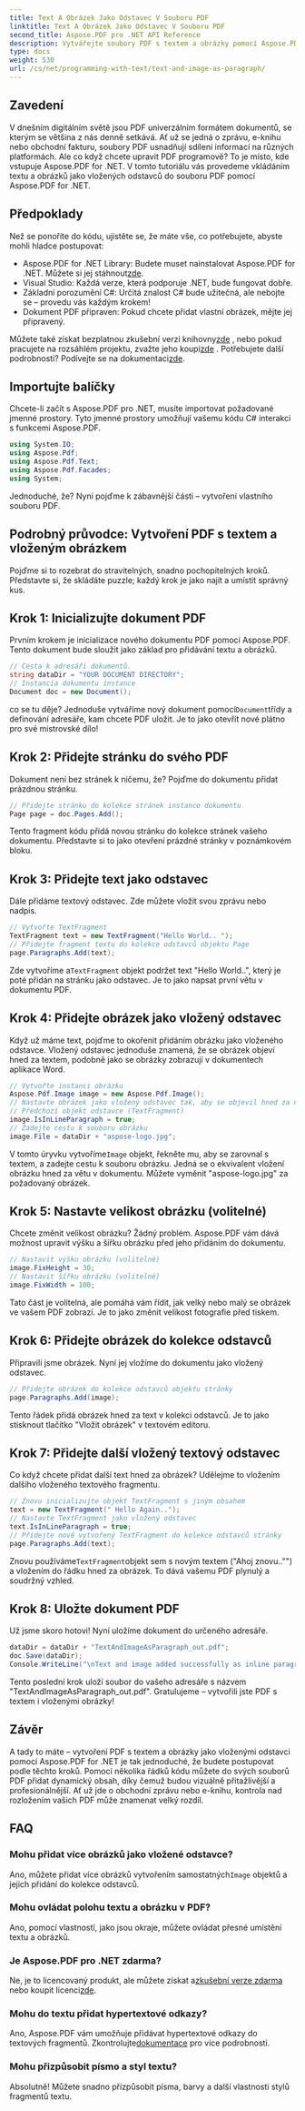 ```yaml
---
title: Text A Obrázek Jako Odstavec V Souboru PDF
linktitle: Text A Obrázek Jako Odstavec V Souboru PDF
second_title: Aspose.PDF pro .NET API Reference
description: Vytvářejte soubory PDF s textem a obrázky pomocí Aspose.PDF for .NET. Naučte se přidávat text a vložené obrázky krok za krokem.
type: docs
weight: 530
url: /cs/net/programming-with-text/text-and-image-as-paragraph/
---
```

## Zavedení

V dnešním digitálním světě jsou PDF univerzálním formátem dokumentů, se kterým se většina z nás denně setkává. Ať už se jedná o zprávu, e-knihu nebo obchodní fakturu, soubory PDF usnadňují sdílení informací na různých platformách. Ale co když chcete upravit PDF programově? To je místo, kde vstupuje Aspose.PDF for .NET. V tomto tutoriálu vás provedeme vkládáním textu a obrázků jako vložených odstavců do souboru PDF pomocí Aspose.PDF for .NET.

## Předpoklady

Než se ponoříte do kódu, ujistěte se, že máte vše, co potřebujete, abyste mohli hladce postupovat:

-  Aspose.PDF for .NET Library: Budete muset nainstalovat Aspose.PDF for .NET. Můžete si jej stáhnout[zde](https://releases.aspose.com/pdf/net/).
- Visual Studio: Každá verze, která podporuje .NET, bude fungovat dobře.
- Základní porozumění C#: Určitá znalost C# bude užitečná, ale nebojte se – provedu vás každým krokem!
- Dokument PDF připraven: Pokud chcete přidat vlastní obrázek, mějte jej připravený.

 Můžete také získat bezplatnou zkušební verzi knihovny[zde](https://releases.aspose.com/) , nebo pokud pracujete na rozsáhlém projektu, zvažte jeho koupi[zde](https://purchase.aspose.com/buy) . Potřebujete další podrobnosti? Podívejte se na dokumentaci[zde](https://reference.aspose.com/pdf/net/).

## Importujte balíčky

Chcete-li začít s Aspose.PDF pro .NET, musíte importovat požadované jmenné prostory. Tyto jmenné prostory umožňují vašemu kódu C# interakci s funkcemi Aspose.PDF.

```csharp
using System.IO;
using Aspose.Pdf;
using Aspose.Pdf.Text;
using Aspose.Pdf.Facades;
using System;
```

Jednoduché, že? Nyní pojďme k zábavnější části – vytvoření vlastního souboru PDF.

## Podrobný průvodce: Vytvoření PDF s textem a vloženým obrázkem

Pojďme si to rozebrat do stravitelných, snadno pochopitelných kroků. Představte si, že skládáte puzzle; každý krok je jako najít a umístit správný kus.

## Krok 1: Inicializujte dokument PDF

Prvním krokem je inicializace nového dokumentu PDF pomocí Aspose.PDF. Tento dokument bude sloužit jako základ pro přidávání textu a obrázků.

```csharp
// Cesta k adresáři dokumentů.
string dataDir = "YOUR DOCUMENT DIRECTORY";
// Instancia dokumentu instance
Document doc = new Document();
```

 co se tu děje? Jednoduše vytváříme nový dokument pomocí`Document`třídy a definování adresáře, kam chcete PDF uložit. Je to jako otevřít nové plátno pro své mistrovské dílo!

## Krok 2: Přidejte stránku do svého PDF

Dokument není bez stránek k ničemu, že? Pojďme do dokumentu přidat prázdnou stránku.

```csharp
// Přidejte stránku do kolekce stránek instance dokumentu
Page page = doc.Pages.Add();
```

Tento fragment kódu přidá novou stránku do kolekce stránek vašeho dokumentu. Představte si to jako otevření prázdné stránky v poznámkovém bloku.

## Krok 3: Přidejte text jako odstavec

Dále přidáme textový odstavec. Zde můžete vložit svou zprávu nebo nadpis.

```csharp
// Vytvořte TextFragment
TextFragment text = new TextFragment("Hello World.. ");
// Přidejte fragment textu do kolekce odstavců objektu Page
page.Paragraphs.Add(text);
```

 Zde vytvoříme a`TextFragment` objekt podržet text "Hello World..", který je poté přidán na stránku jako odstavec. Je to jako napsat první větu v dokumentu PDF.

## Krok 4: Přidejte obrázek jako vložený odstavec

Když už máme text, pojďme to okořenit přidáním obrázku jako vloženého odstavce. Vložený odstavec jednoduše znamená, že se obrázek objeví hned za textem, podobně jako se obrázky zobrazují v dokumentech aplikace Word.

```csharp
// Vytvořte instanci obrázku
Aspose.Pdf.Image image = new Aspose.Pdf.Image();
// Nastavte obrázek jako vložený odstavec tak, aby se objevil hned za ním
// Předchozí objekt odstavce (TextFragment)
image.IsInLineParagraph = true;
// Zadejte cestu k souboru obrázku
image.File = dataDir + "aspose-logo.jpg";
```

 V tomto úryvku vytvoříme`Image` objekt, řekněte mu, aby se zarovnal s textem, a zadejte cestu k souboru obrázku. Jedná se o ekvivalent vložení obrázku hned za větu v dokumentu. Můžete vyměnit "aspose-logo.jpg" za požadovaný obrázek.

## Krok 5: Nastavte velikost obrázku (volitelné)

Chcete změnit velikost obrázku? Žádný problém. Aspose.PDF vám dává možnost upravit výšku a šířku obrázku před jeho přidáním do dokumentu.

```csharp
// Nastavit výšku obrázku (volitelné)
image.FixHeight = 30;
// Nastavit šířku obrázku (volitelné)
image.FixWidth = 100;
```

Tato část je volitelná, ale pomáhá vám řídit, jak velký nebo malý se obrázek ve vašem PDF zobrazí. Je to jako změnit velikost fotografie před tiskem.

## Krok 6: Přidejte obrázek do kolekce odstavců

Připravili jsme obrázek. Nyní jej vložíme do dokumentu jako vložený odstavec.

```csharp
// Přidejte obrázek do kolekce odstavců objektu stránky
page.Paragraphs.Add(image);
```

Tento řádek přidá obrázek hned za text v kolekci odstavců. Je to jako stisknout tlačítko "Vložit obrázek" v textovém editoru.

## Krok 7: Přidejte další vložený textový odstavec

Co když chcete přidat další text hned za obrázek? Udělejme to vložením dalšího vloženého textového fragmentu.

```csharp
// Znovu inicializujte objekt TextFragment s jiným obsahem
text = new TextFragment(" Hello Again..");
// Nastavte TextFragment jako vložený odstavec
text.IsInLineParagraph = true;
// Přidejte nově vytvořený TextFragment do kolekce odstavců stránky
page.Paragraphs.Add(text);
```

 Znovu používáme`TextFragment`objekt sem s novým textem ("Ahoj znovu.."") a vložením do řádku hned za obrázek. To dává vašemu PDF plynulý a soudržný vzhled.

## Krok 8: Uložte dokument PDF

Už jsme skoro hotovi! Nyní uložíme dokument do určeného adresáře.

```csharp
dataDir = dataDir + "TextAndImageAsParagraph_out.pdf";
doc.Save(dataDir);
Console.WriteLine("\nText and image added successfully as inline paragraphs.\nFile saved at " + dataDir);
```

Tento poslední krok uloží soubor do vašeho adresáře s názvem "TextAndImageAsParagraph_out.pdf". Gratulujeme – vytvořili jste PDF s textem i vloženými obrázky!

## Závěr

A tady to máte – vytvoření PDF s textem a obrázky jako vloženými odstavci pomocí Aspose.PDF for .NET je tak jednoduché, že budete postupovat podle těchto kroků. Pomocí několika řádků kódu můžete do svých souborů PDF přidat dynamický obsah, díky čemuž budou vizuálně přitažlivější a profesionálnější. Ať už jde o obchodní zprávu nebo e-knihu, kontrola nad rozložením vašich PDF může znamenat velký rozdíl.

## FAQ

### Mohu přidat více obrázků jako vložené odstavce?  
 Ano, můžete přidat více obrázků vytvořením samostatných`Image` objektů a jejich přidání do kolekce odstavců.

### Mohu ovládat polohu textu a obrázku v PDF?  
Ano, pomocí vlastností, jako jsou okraje, můžete ovládat přesné umístění textu a obrázků.

### Je Aspose.PDF pro .NET zdarma?  
 Ne, je to licencovaný produkt, ale můžete získat a[zkušební verze zdarma](https://releases.aspose.com/) nebo koupit licenci[zde](https://purchase.aspose.com/buy).

### Mohu do textu přidat hypertextové odkazy?  
 Ano, Aspose.PDF vám umožňuje přidávat hypertextové odkazy do textových fragmentů. Zkontrolujte[dokumentace](https://reference.aspose.com/pdf/net/) pro více podrobností.

### Mohu přizpůsobit písmo a styl textu?  
Absolutně! Můžete snadno přizpůsobit písma, barvy a další vlastnosti stylů fragmentů textu.